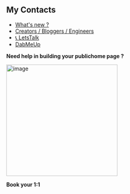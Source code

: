 ## My Contacts
- [What's new ?](https://publichome.page/roadmap)
- [Creators / Bloggers / Engineers](https://interviewdose.com/contacts)
- [📞 LetsTalk](tel:+17816275377)
- [DabMeUp](self:subscribe,whatsapp:subscribe)

**Need help in building your publichome page ?**

  <a href="https://topmate.io/ersandeep/644263" target="_blank">
    <img width="294" alt="image" src="https://github.com/sandipsahoo2k2/my/assets/5547869/c86cbcfc-ae0e-4105-8dee-bb25b3e32a2c">
  </a>
  
  **Book your 1:1**
